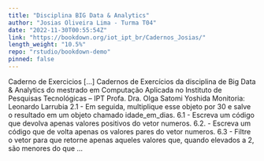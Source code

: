 ```yaml
---
title: "Disciplina BIG Data & Analytics"
author: "Josias Oliveira Lima - Turma T04"
date: "2022-11-30T00:55:54Z"
link: "https://bookdown.org/iot_ipt_br/Cadernos_Josias/"
length_weight: "10.5%"
repo: "rstudio/bookdown-demo"
pinned: false
---
```


Caderno de Exercicios [...] Cadernos de Exercícios da disciplina de Big Data & Analytics do mestrado em Computação Aplicada no Instituto de Pesquisas Tecnológicas – IPT Profa. Dra. Olga Satomi Yoshida Monitoria: Leonardo Larrubia 2.1 - Em seguida, multiplique esse objeto por 30 e salve o resultado em um objeto chamado idade_em_dias. 6.1 - Escreva um código que devolva apenas valores positivos do vetor numeros. 6.2. - Escreva um código que de volta apenas os valores pares do vetor numeros. 6.3 - Filtre o vetor para que retorne apenas aqueles valores que, quando elevados a 2, são menores do que  ...
